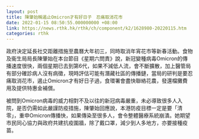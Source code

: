 ```yaml
---
layout: post
title: 陳肇始稱遏止Omicron才有好日子　忍痛取消花市
date: 2022-01-15 08:50:55.000000000 +08:00
link: https://news.rthk.hk/rthk/ch/component/k2/1628980-20220115.htm
categories: rthk
---
```


政府決定延長社交距離措施至農曆大年初三，同時取消年宵花市等新春活動。食物及衞生局局長陳肇始在本台節目《星期六問責》說，新冠變種病毒Omicron的傳播速度很快，兩個星期已去到第6代，如果不減低人流，會不斷擴散，加上醫管局有部分確診病人沒有病徵，現時評估可能有潛藏社區的傳播鏈，當局的研判是要忍痛取消花市，遏止Omicron才有好日子過，食環署會盡快聯絡花農，發還檔攤費用及提供特惠金補償。

被問到Omicron病毒的威力相對不及以往的新冠病毒嚴重，未必導致很多人入院，是否仍需如此嚴謹防疫措施，陳肇始回應說，本港防疫目標一定是要「清零」，重申Omicron傳播快，如果傳染至很多人，會令整體醫療系統崩潰。她期望市民同心協力與政府共建抗疫圍牆，除了戴口罩，減少到人多地方，亦要接種疫苗。
